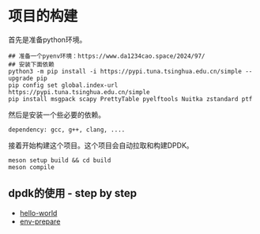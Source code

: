 # 项目的构建

首先是准备python环境。

```shell
## 准备一个pyenv环境：https://www.da1234cao.space/2024/97/
## 安装下面依赖
python3 -m pip install -i https://pypi.tuna.tsinghua.edu.cn/simple --upgrade pip
pip config set global.index-url https://pypi.tuna.tsinghua.edu.cn/simple
pip install msgpack scapy PrettyTable pyelftools Nuitka zstandard ptf
```

然后是安装一个些必要的依赖。

```shell
dependency: gcc, g++, clang, ....
```

接着开始构建这个项目。这个项目会自动拉取和构建DPDK。

```shell
meson setup build && cd build
meson compile
```

## dpdk的使用 - step by step

- [hello-world](./hello-world/)
- [env-prepare](./env-prepare/)
